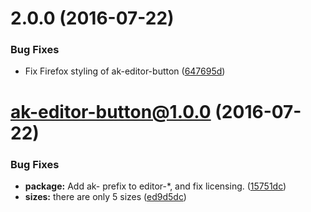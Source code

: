 <a name="2.0.0"></a>
# 2.0.0 (2016-07-22)


### Bug Fixes

* Fix Firefox styling of ak-editor-button ([647695d](https://bitbucket.org/atlassian/atlaskit/commits/647695d))



<a name="ak-editor-button@1.0.0"></a>
# ak-editor-button@1.0.0 (2016-07-22)


### Bug Fixes

* **package:** Add ak- prefix to editor-*, and fix licensing. ([15751dc](https://bitbucket.org/atlassian/atlaskit/commits/15751dc))
* **sizes:** there are only 5 sizes ([ed9d5dc](https://bitbucket.org/atlassian/atlaskit/commits/ed9d5dc))



